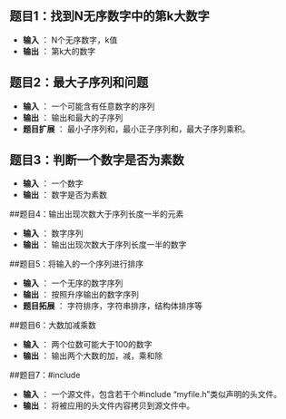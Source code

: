 ## 题目1：找到N无序数字中的第k大数字
- **输入** ： N个无序数字，k值
- **输出** ： 第k大的数字

## 题目2：最大子序列和问题
- **输入** ： 一个可能含有任意数字的序列
- **输出** ： 输出和最大的子序列
- **题目扩展** ： 最小子序列和，最小正子序列和，最大子序列乘积。

## 题目3：判断一个数字是否为素数
- **输入** ： 一个数字
- **输出** ： 数字是否为素数

##题目4：输出出现次数大于序列长度一半的元素
- **输入** ： 数字序列
- **输出** ： 输出出现次数大于序列长度一半的数字

##题目5：将输入的一个序列进行排序
- **输入** ： 一个无序的数字序列
- **输出** ： 按照升序输出的数字序列
- **题目拓展** ： 字符排序，字符串排序，结构体排序等

##题目6：大数加减乘数
- **输入** ： 两个位数可能大于100的数字
- **输出** ： 输出两个大数的加，减，乘和除

##题目7：#include
- **输入** ： 一个源文件，包含若干个#include “myfile.h”类似声明的头文件。
- **输出** ： 将被应用的头文件内容拷贝到源文件中。